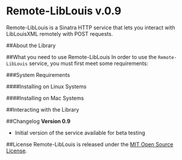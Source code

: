 Remote-LibLouis v.0.9
===
Remote-LibLouis is a Sinatra HTTP service that lets you interact with LibLouisXML remotely with POST requests.

##About the Library 

##What you need to use Remote-LibLouis
In order to use the `Remote-LibLouis` service, you must first meet some requirements: 

###System Requirements

####Installing on Linux Systems
	
####Installing on Mac Systems

##Interacting with the Library

##Changelog
**Version 0.9**

- Initial version of the service available for beta testing

##License
Remote-LibLouis is released under the [MIT Open Source License](http://opensource.org/licenses/MIT).